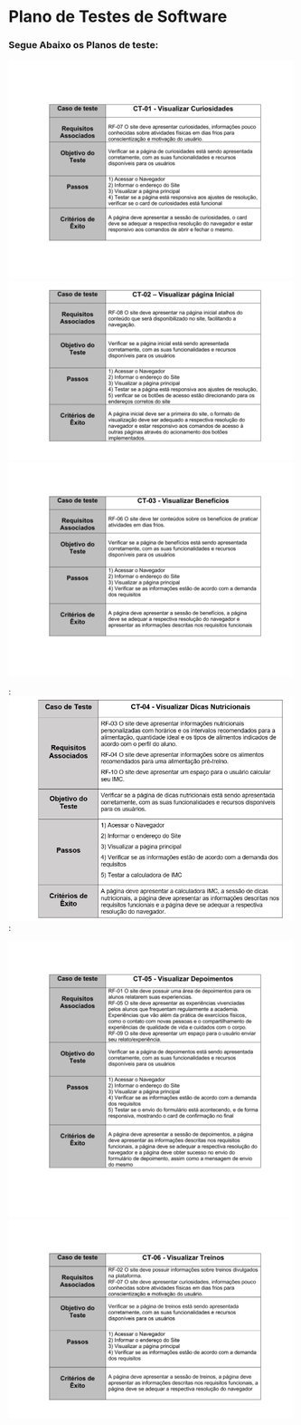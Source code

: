 # Plano de Testes de Software

### Segue Abaixo os Planos de teste:

 <img src="img/ct 01.png" alt="plano de teste 1"> 

<img src="img/ct 02.png" alt="plano de teste 2">

<img src="img/ct 03.png" alt="plano de teste 3">

:<img src="img/ct 14.png" alt="plano de teste 4"> :

<img src="img/ct 05.png" alt="plano de teste 5">

<img src="img/ct 06.png" alt="plano de teste 6">
